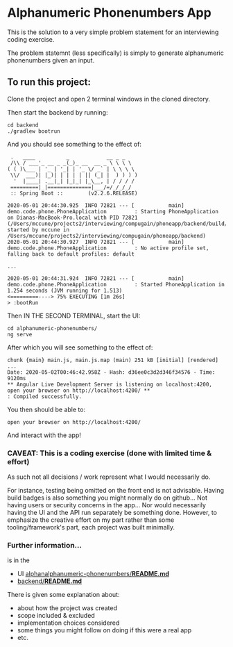 # Alphanumeric Phonenumbers App

This is the solution to a very simple problem statement
for an interviewing coding exercise.

The problem statemnt (less specifically) is simply to 
generate alphanumeric phonenumbers given an input.

## To run this project:

Clone the project and open 2 terminal windows in the cloned directory.

Then start the backend by running:
```
cd backend
./gradlew bootrun
```
And you should see something to the effect of:
```
 .   ____          _            __ _ _
 /\\ / ___'_ __ _ _(_)_ __  __ _ \ \ \ \
( ( )\___ | '_ | '_| | '_ \/ _` | \ \ \ \
 \\/  ___)| |_)| | | | | || (_| |  ) ) ) )
  '  |____| .__|_| |_|_| |_\__, | / / / /
 =========|_|==============|___/=/_/_/_/
 :: Spring Boot ::        (v2.2.6.RELEASE)

2020-05-01 20:44:30.925  INFO 72821 --- [           main] demo.code.phone.PhoneApplication         : Starting PhoneApplication on Dianas-MacBook-Pro.local with PID 72821 (/Users/mccune/projects2/interviewing/compugain/phoneapp/backend/build/classes/java/main started by mccune in /Users/mccune/projects2/interviewing/compugain/phoneapp/backend)
2020-05-01 20:44:30.927  INFO 72821 --- [           main] demo.code.phone.PhoneApplication         : No active profile set, falling back to default profiles: default

...

2020-05-01 20:44:31.924  INFO 72821 --- [           main] demo.code.phone.PhoneApplication         : Started PhoneApplication in 1.254 seconds (JVM running for 1.513)
<=========----> 75% EXECUTING [1m 26s]
> :bootRun
```

Then IN THE SECOND TERMINAL, start the UI:
```
cd alphanumeric-phonenumbers/
ng serve
```
After which you will see something to the effect of:
```
chunk {main} main.js, main.js.map (main) 251 kB [initial] [rendered]
...
Date: 2020-05-02T00:46:42.958Z - Hash: d36ee0c3d2d346f34576 - Time: 9120ms
** Angular Live Development Server is listening on localhost:4200, open your browser on http://localhost:4200/ **
: Compiled successfully.
```

You then should be able to:

```
open your browser on http://localhost:4200/ 
```

And interact with the app!


### CAVEAT: This is a  coding exercise (done with limited time & effort) 
As such not all decisions / work represent what I would necessarily do.  

For instance, testing being omitted on the front end is not advisable.
Having build badges is also something you might normally do on github... 
Not having users or security concerns in the app...
Nor would necessarily having the UI and the API run separately be something done.
However, to emphasize the creative effort on my part rather than some tooling/framework's part,
each project was built minimally.

### Further information...
 is in the
  * UI [alphanalphanumeric-phonenumbers/**README.md**](https://github.com/interviewcode/phoneapp/blob/master/alphanumeric-phonenumbers/README.md) 
  * [backend/**README.md**](https://github.com/interviewcode/phoneapp/blob/master/backend/README.md) 

There is given some explanation about:
  * about how the project was created
  * scope included & excluded
  * implementation choices considered 
  * some things you might follow on doing if this were a real app
  * etc.
 